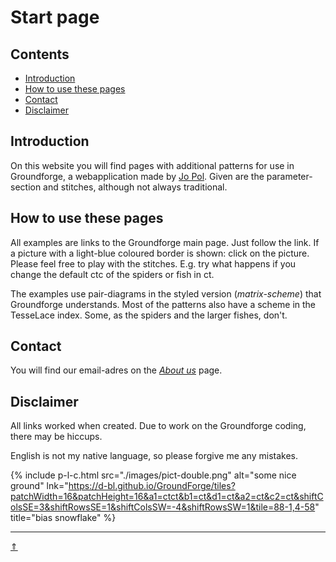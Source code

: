# Start page

## Contents
* [Introduction](#introduction)
* [How to use these pages](#how-to-use-these-pages)
* [Contact](#contact)
* [Disclaimer](#disclaimer)

## Introduction
On this website you will find pages with additional patterns for use in Groundforge, a webapplication made by [Jo Pol][gf-jo]. Given are the parameter-section and stitches, although not always traditional.    

## How to use these pages
All examples are links to the Groundforge main page. Just follow the link. If a picture with a light-blue coloured border is shown: click on the picture. Please feel free to play with the stitches. E.g. try what happens if you change the default <span class="stch">ctc</span> of the spiders or fish in <span class="stch">ct</span>.     

The examples use pair-diagrams in the styled version (_matrix-scheme_) that Groundforge understands.
Most of the patterns also have a scheme in the TesseLace index. Some, as the spiders and the larger fishes, don't.

## Contact
You will find our email-adres on the [_About us_][aboutus] page.

## Disclaimer
All links worked when created. Due to work on the Groundforge coding, there may be hiccups. 

English is not my native language, so please forgive me any mistakes.

{% include p-l-c.html
  src="./images/pict-double.png"
  alt="some nice ground"
  lnk="https://d-bl.github.io/GroundForge/tiles?patchWidth=16&patchHeight=16&a1=ctct&b1=ct&d1=ct&a2=ct&c2=ct&shiftColsSE=3&shiftRowsSE=1&shiftColsSW=-4&shiftRowsSW=1&tile=88-1,4-58"
  title="bias snowflake"
%}  

[p-1211]: ./images/pict-double.png?align=center
[t-1211]: https://d-bl.github.io/GroundForge/tiles?patchWidth=16&patchHeight=16&a1=ctct&b1=ct&d1=ct&a2=ct&c2=ct&shiftColsSE=3&shiftRowsSE=1&shiftColsSW=-4&shiftRowsSW=1&tile=88-1,4-58

***
[&uArr;]()

[gf-main]: https://d-bl.github.io/GroundForge/
[gf-jo]: https://github.com/jo-pol

[aboutus]: ./docs/about-us#write-us


